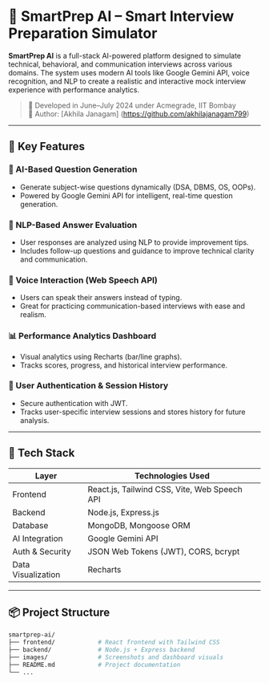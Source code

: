 # 🚀 SmartPrep AI – Smart Interview Preparation Simulator

**SmartPrep AI** is a full-stack AI-powered platform designed to simulate technical, behavioral, and communication interviews across various domains. The system uses modern AI tools like Google Gemini API, voice recognition, and NLP to create a realistic and interactive mock interview experience with performance analytics.

> 📅 Developed in June–July 2024 under Acmegrade, IIT Bombay  
> 👤 Author: [Akhila Janagam]  (https://github.com/akhilajanagam799)

---

## 🎯 Key Features

### 🤖 AI-Based Question Generation
- Generate subject-wise questions dynamically (DSA, DBMS, OS, OOPs).
- Powered by Google Gemini API for intelligent, real-time question generation.

### 🧠 NLP-Based Answer Evaluation
- User responses are analyzed using NLP to provide improvement tips.
- Includes follow-up questions and guidance to improve technical clarity and communication.

### 🎤 Voice Interaction (Web Speech API)
- Users can speak their answers instead of typing.
- Great for practicing communication-based interviews with ease and realism.

### 📊 Performance Analytics Dashboard
- Visual analytics using Recharts (bar/line graphs).
- Tracks scores, progress, and historical interview performance.

### 🔐 User Authentication & Session History
- Secure authentication with JWT.
- Tracks user-specific interview sessions and stores history for future analysis.

---

## 🧰 Tech Stack

| Layer           | Technologies Used                                        |
|------------------|----------------------------------------------------------|
| Frontend         | React.js, Tailwind CSS, Vite, Web Speech API             |
| Backend          | Node.js, Express.js                                      |
| Database         | MongoDB, Mongoose ORM                                    |
| AI Integration   | Google Gemini API                                        |
| Auth & Security  | JSON Web Tokens (JWT), CORS, bcrypt                      |
| Data Visualization | Recharts                                                |


---

## 📦 Project Structure

```bash
smartprep-ai/
├── frontend/            # React frontend with Tailwind CSS
├── backend/             # Node.js + Express backend
├── images/              # Screenshots and dashboard visuals
├── README.md            # Project documentation
└── ...


